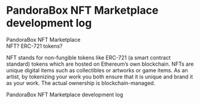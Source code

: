 # PandoraBox NFT Marketplace development log

<div>PandoraBox NFT Marketplace</div>

<div>NFT? ERC-721 tokens?</div>

NFT stands for non-fungible tokens like ERC-721 (a smart contract standard) tokens which are hosted on Ethereum’s own blockchain. NFTs are unique digital items such as collectibles or artworks or game items. As an artist, by tokenizing your work you both ensure that it is unique and brand it as your work. The actual ownership is blockchain-managed.

<div>PandoraBox NFT Marketplace development log</div>
